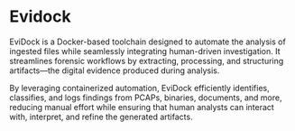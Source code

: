 # Evidock
EviDock is a Docker-based toolchain designed to automate the analysis of ingested files while seamlessly integrating human-driven investigation. It streamlines forensic workflows by extracting, processing, and structuring artifacts—the digital evidence produced during analysis.

By leveraging containerized automation, EviDock efficiently identifies, classifies, and logs findings from PCAPs, binaries, documents, and more, reducing manual effort while ensuring that human analysts can interact with, interpret, and refine the generated artifacts.
